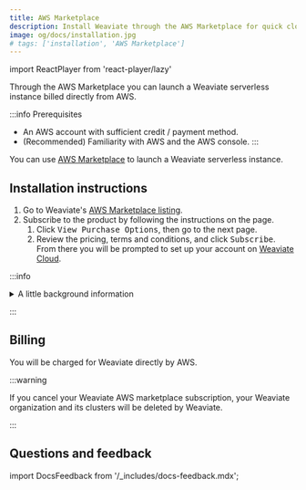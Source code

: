```yaml
---
title: AWS Marketplace
description: Install Weaviate through the AWS Marketplace for quick cloud deployment.
image: og/docs/installation.jpg
# tags: ['installation', 'AWS Marketplace']
---
```


import ReactPlayer from 'react-player/lazy'

<!-- NOTE: To show this page on the sidebar, remove the `sidebar_class_name: hidden` line above. -->

Through the AWS Marketplace you can launch a Weaviate serverless instance billed directly from AWS. 

:::info Prerequisites
- An AWS account with sufficient credit / payment method.
- (Recommended) Familiarity with AWS and the AWS console.
:::

You can use [AWS Marketplace](https://aws.amazon.com/marketplace/pp/prodview-ng2dfhb4yjoic?sr=0-3&ref_=beagle&applicationId=AWSMPContessa) to launch a Weaviate serverless instance.

## Installation instructions

1. Go to Weaviate's [AWS Marketplace listing](https://aws.amazon.com/marketplace/pp/prodview-ng2dfhb4yjoic?sr=0-3&ref_=beagle&applicationId=AWSMPContessa).
1. Subscribe to the product by following the instructions on the page. 
    1. Click <kbd>View Purchase Options</kbd>, then go to the next page.
    2. Review the pricing, terms and conditions, and click <kbd>Subscribe</kbd>. 
From there you will be prompted to set up your account on  [Weaviate Cloud](docs/cloud/index.mdx).

:::info
<details>

<summary> A little background information </summary>

- When you deploy Weaviate Serverless Cloud through the AWS Marketplace, you're subscribing to a Software as a Service (SaaS) solution that is specifically built for AWS customers. 

- AWS will notify you once your Weaviate serverless cluster is available. 

**This solution is ideal for:**

- Organizations requiring AWS billing integration. 
- Organizations with regulatory requirements who need specific regional deployments. 

</details>

:::

## Billing

You will be charged for Weaviate directly by AWS.

:::warning

If you cancel your Weaviate AWS marketplace subscription, your Weaviate organization and its clusters will be deleted by Weaviate.

:::

## Questions and feedback

import DocsFeedback from '/_includes/docs-feedback.mdx';

<DocsFeedback/>
